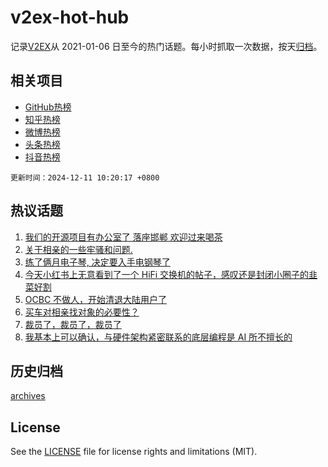 # v2ex-hot-hub

 记录[V2EX](https://www.v2ex.com/)从 2021-01-06 日至今的热门话题。每小时抓取一次数据，按天[归档](archives)。
 
 ## 相关项目

- [GitHub热榜](https://github.com/it985/github-hot-hub)
- [知乎热榜](https://github.com/it985/zhihu-hot-hub)
- [微博热榜](https://github.com/it985/weibo-hot-hub)
- [头条热榜](https://github.com/it985/toutiao-hot-hub)
- [抖音热榜](https://github.com/it985/douyin-hot-hub)


 `更新时间：2024-12-11 10:20:17 +0800`

## 热议话题

1. [我们的开源项目有办公室了 落座邯郸 欢迎过来喝茶](https://www.v2ex.com/t/1096407)
1. [关于相亲的一些牢骚和问题.](https://www.v2ex.com/t/1096351)
1. [练了俩月电子琴, 决定要入手电钢琴了](https://www.v2ex.com/t/1096338)
1. [今天小红书上无意看到了一个 HiFi 交换机的帖子，感叹还是封闭小圈子的韭菜好割](https://www.v2ex.com/t/1096372)
1. [OCBC 不做人，开始清退大陆用户了](https://www.v2ex.com/t/1096488)
1. [买车对相亲找对象的必要性？](https://www.v2ex.com/t/1096438)
1. [裁员了，裁员了，裁员了](https://www.v2ex.com/t/1096446)
1. [我基本上可以确认，与硬件架构紧密联系的底层编程是 AI 所不擅长的](https://www.v2ex.com/t/1096368)

## 历史归档

[archives](archives)

## License

See the [LICENSE](LICENSE) file for license rights and limitations (MIT).
